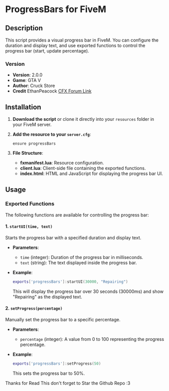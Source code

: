 # ProgressBars for FiveM

## Description
This script provides a visual progress bar in FiveM. You can configure the duration and display text, and use exported functions to control the progress bar (start, update percentage).

### Version
- **Version**: 2.0.0
- **Game**: GTA V
- **Author**: Cruck Store
- **Credit** EthanPeacock [CFX Forum Link](https://forum.cfx.re/t/release-progress-bars-1-0-standalone/526287/8)

## Installation

1. **Download the script** or clone it directly into your `resources` folder in your FiveM server.

2. **Add the resource to your `server.cfg`**:
   ```plaintext
   ensure progressBars
   ```

3. **File Structure**:
   - **fxmanifest.lua**: Resource configuration.
   - **client.lua**: Client-side file containing the exported functions.
   - **index.html**: HTML and JavaScript for displaying the progress bar UI.

## Usage

### Exported Functions

The following functions are available for controlling the progress bar:

#### 1. `startUI(time, text)`
Starts the progress bar with a specified duration and display text.

- **Parameters**:
  - `time` (integer): Duration of the progress bar in milliseconds.
  - `text` (string): The text displayed inside the progress bar.

- **Example**:
  ```lua
  exports['progressBars']:startUI(30000, "Repairing")
  ```
  This will display the progress bar over 30 seconds (30000ms) and show "Repairing" as the displayed text.

#### 2. `setProgress(percentage)`
Manually set the progress bar to a specific percentage.

- **Parameters**:
  - `percentage` (integer): A value from 0 to 100 representing the progress percentage.

- **Example**:
  ```lua
  exports['progressBars']:setProgress(50)
  ```
  This sets the progress bar to 50%.

Thanks for Read This don't forget to Star the Github Repo :3
